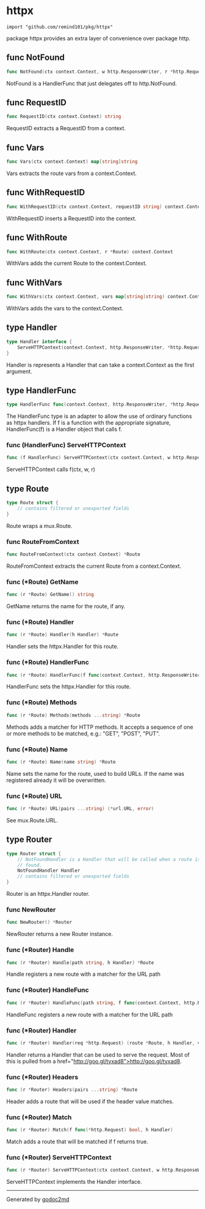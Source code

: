 
# httpx
    import "github.com/remind101/pkg/httpx"

package httpx provides an extra layer of convenience over package http.






## func NotFound
``` go
func NotFound(ctx context.Context, w http.ResponseWriter, r *http.Request) error
```
NotFound is a HandlerFunc that just delegates off to http.NotFound.


## func RequestID
``` go
func RequestID(ctx context.Context) string
```
RequestID extracts a RequestID from a context.


## func Vars
``` go
func Vars(ctx context.Context) map[string]string
```
Vars extracts the route vars from a context.Context.


## func WithRequestID
``` go
func WithRequestID(ctx context.Context, requestID string) context.Context
```
WithRequestID inserts a RequestID into the context.


## func WithRoute
``` go
func WithRoute(ctx context.Context, r *Route) context.Context
```
WithVars adds the current Route to the context.Context.


## func WithVars
``` go
func WithVars(ctx context.Context, vars map[string]string) context.Context
```
WithVars adds the vars to the context.Context.



## type Handler
``` go
type Handler interface {
    ServeHTTPContext(context.Context, http.ResponseWriter, *http.Request) error
}
```
Handler is represents a Handler that can take a context.Context as the
first argument.











## type HandlerFunc
``` go
type HandlerFunc func(context.Context, http.ResponseWriter, *http.Request) error
```
The HandlerFunc type is an adapter to allow the use of ordinary functions as
httpx handlers. If f is a function with the appropriate signature,
HandlerFunc(f) is a Handler object that calls f.











### func (HandlerFunc) ServeHTTPContext
``` go
func (f HandlerFunc) ServeHTTPContext(ctx context.Context, w http.ResponseWriter, r *http.Request) error
```
ServeHTTPContext calls f(ctx, w, r)



## type Route
``` go
type Route struct {
    // contains filtered or unexported fields
}
```
Route wraps a mux.Route.









### func RouteFromContext
``` go
func RouteFromContext(ctx context.Context) *Route
```
RouteFromContext extracts the current Route from a context.Context.




### func (\*Route) GetName
``` go
func (r *Route) GetName() string
```
GetName returns the name for the route, if any.



### func (\*Route) Handler
``` go
func (r *Route) Handler(h Handler) *Route
```
Handler sets the httpx.Handler for this route.



### func (\*Route) HandlerFunc
``` go
func (r *Route) HandlerFunc(f func(context.Context, http.ResponseWriter, *http.Request) error) *Route
```
HandlerFunc sets the httpx.Handler for this route.



### func (\*Route) Methods
``` go
func (r *Route) Methods(methods ...string) *Route
```
Methods adds a matcher for HTTP methods.
It accepts a sequence of one or more methods to be matched, e.g.:
"GET", "POST", "PUT".



### func (\*Route) Name
``` go
func (r *Route) Name(name string) *Route
```
Name sets the name for the route, used to build URLs.
If the name was registered already it will be overwritten.



### func (\*Route) URL
``` go
func (r *Route) URL(pairs ...string) (*url.URL, error)
```
See mux.Route.URL.



## type Router
``` go
type Router struct {
    // NotFoundHandler is a Handler that will be called when a route is not
    // found.
    NotFoundHandler Handler
    // contains filtered or unexported fields
}
```
Router is an httpx.Handler router.









### func NewRouter
``` go
func NewRouter() *Router
```
NewRouter returns a new Router instance.




### func (\*Router) Handle
``` go
func (r *Router) Handle(path string, h Handler) *Route
```
Handle registers a new route with a matcher for the URL path



### func (\*Router) HandleFunc
``` go
func (r *Router) HandleFunc(path string, f func(context.Context, http.ResponseWriter, *http.Request) error) *Route
```
HandleFunc registers a new route with a matcher for the URL path



### func (\*Router) Handler
``` go
func (r *Router) Handler(req *http.Request) (route *Route, h Handler, vars map[string]string)
```
Handler returns a Handler that can be used to serve the request. Most of this
is pulled from a href="http://goo.gl/tyxad8">http://goo.gl/tyxad8</a>.



### func (\*Router) Headers
``` go
func (r *Router) Headers(pairs ...string) *Route
```
Header adds a route that will be used if the header value matches.



### func (\*Router) Match
``` go
func (r *Router) Match(f func(*http.Request) bool, h Handler)
```
Match adds a route that will be matched if f returns true.



### func (\*Router) ServeHTTPContext
``` go
func (r *Router) ServeHTTPContext(ctx context.Context, w http.ResponseWriter, req *http.Request) error
```
ServeHTTPContext implements the Handler interface.









- - -
Generated by [godoc2md](http://godoc.org/github.com/davecheney/godoc2md)